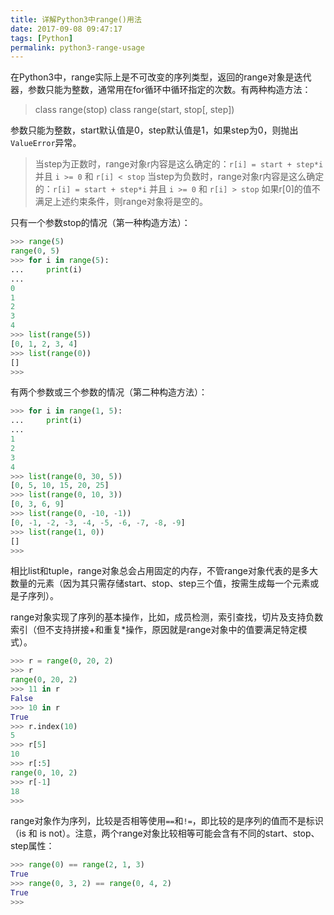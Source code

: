 ```yaml
---
title: 详解Python3中range()用法
date: 2017-09-08 09:47:17
tags: [Python]
permalink: python3-range-usage
---
```

在Python3中，range实际上是不可改变的序列类型，返回的range对象是迭代器，参数只能为整数，通常用在for循环中循环指定的次数。有两种构造方法：
> class range(stop)
> class range(start, stop[, step])

<!-- more -->

参数只能为整数，start默认值是0，step默认值是1，如果step为0，则抛出 `ValueError`异常。
> 当step为正数时，range对象r内容是这么确定的：`r[i] = start + step*i` 并且 `i >= 0` 和 `r[i] < stop`
> 当step为负数时，range对象r内容是这么确定的：`r[i] = start + step*i` 并且 `i >= 0` 和 `r[i] > stop`
> 如果r[0]的值不满足上述约束条件，则range对象将是空的。

只有一个参数stop的情况（第一种构造方法）：
```python
>>> range(5)
range(0, 5)
>>> for i in range(5):
...     print(i)
... 
0
1
2
3
4
>>> list(range(5))
[0, 1, 2, 3, 4]
>>> list(range(0))
[]
>>> 
```
有两个参数或三个参数的情况（第二种构造方法）：
```python
>>> for i in range(1, 5):
...     print(i)
... 
1
2
3
4
>>> list(range(0, 30, 5))
[0, 5, 10, 15, 20, 25]
>>> list(range(0, 10, 3))
[0, 3, 6, 9]
>>> list(range(0, -10, -1))
[0, -1, -2, -3, -4, -5, -6, -7, -8, -9]
>>> list(range(1, 0))
[]
>>> 
```
相比list和tuple，range对象总会占用固定的内存，不管range对象代表的是多大数量的元素（因为其只需存储start、stop、step三个值，按需生成每一个元素或是子序列）。

range对象实现了序列的基本操作，比如，成员检测，索引查找，切片及支持负数索引（但不支持拼接+和重复*操作，原因就是range对象中的值要满足特定模式）。
```python
>>> r = range(0, 20, 2)
>>> r
range(0, 20, 2)
>>> 11 in r
False
>>> 10 in r
True
>>> r.index(10)
5
>>> r[5]
10
>>> r[:5]
range(0, 10, 2)
>>> r[-1]
18
>>> 
```
range对象作为序列，比较是否相等使用`==`和`!=`，即比较的是序列的值而不是标识（is 和 is not）。注意，两个range对象比较相等可能会含有不同的start、stop、step属性：
```python
>>> range(0) == range(2, 1, 3)
True
>>> range(0, 3, 2) == range(0, 4, 2)
True
>>> 
```